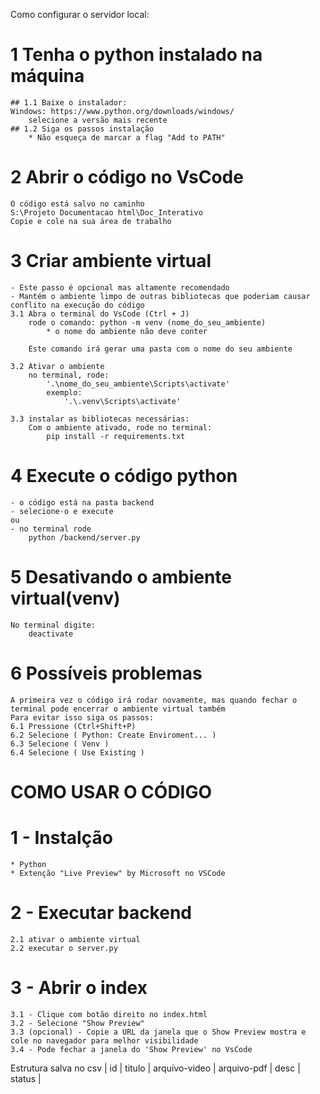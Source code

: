 Como configurar o servidor local:

# 1 Tenha o python instalado na máquina
    ## 1.1 Baixe o instalador: 
    Windows: https://www.python.org/downloads/windows/
        selecione a versão mais recente
    ## 1.2 Siga os passos instalação
        * Não esqueça de marcar a flag "Add to PATH"

# 2 Abrir o código no VsCode
    O código está salvo no caminho
    S:\Projeto Documentacao html\Doc_Interativo
    Copie e cole na sua área de trabalho

# 3 Criar ambiente virtual
    - Este passo é opcional mas altamente recomendado
    - Mantém o ambiente limpo de outras bibliotecas que poderiam causar conflito na execução do código
    3.1 Abra o terminal do VsCode (Ctrl + J)
        rode o comando: python -m venv (nome_do_seu_ambiente)
            * o nome do ambiente não deve conter 
        
        Este comando irá gerar uma pasta com o nome do seu ambiente

    3.2 Ativar o ambiente
        no terminal, rode:
            '.\nome_do_seu_ambiente\Scripts\activate'
            exemplo: 
                '.\.venv\Scripts\activate'
    
    3.3 instalar as bibliotecas necessárias:
        Com o ambiente ativado, rode no terminal:
            pip install -r requirements.txt
    
# 4 Execute o código python
    - o código está na pasta backend
    - selecione-o e execute
    ou
    - no terminal rode
        python /backend/server.py

# 5 Desativando o ambiente virtual(venv)
    No terminal digite:
        deactivate

# 6 Possíveis problemas
    A primeira vez o código irá rodar novamente, mas quando fechar o terminal pode encerrar o ambiente virtual também
    Para evitar isso siga os passos:
    6.1 Pressione (Ctrl+Shift+P)
    6.2 Selecione ( Python: Create Enviroment... )
    6.3 Selecione ( Venv )
    6.4 Selecione ( Use Existing )

# COMO USAR O CÓDIGO

# 1 - Instalção
    * Python 
    * Extenção "Live Preview" by Microsoft no VSCode
# 2 - Executar backend
    2.1 ativar o ambiente virtual
    2.2 executar o server.py
# 3 - Abrir o index
    3.1 - Clique com botão direito no index.html
    3.2 - Selecione "Show Preview"
    3.3 (opcional) - Copie a URL da janela que o Show Preview mostra e cole no navegador para melhor visibilidade
    3.4 - Pode fechar a janela do 'Show Preview' no VsCode

Estrutura salva no csv
| id | titulo | arquivo-video | arquivo-pdf | desc | status |